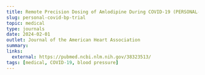 ```yaml
---
title: Remote Precision Dosing of Amlodipine During COVID-19 (PERSONAL-CovidBP Trial)
slug: personal-covid-bp-trial
topic: medical
type: journals
date: 2024-02-01
outlet: Journal of the American Heart Association
summary: 
links:
  external: https://pubmed.ncbi.nlm.nih.gov/38323513/
tags: [medical, COVID-19, blood pressure]
---
```


